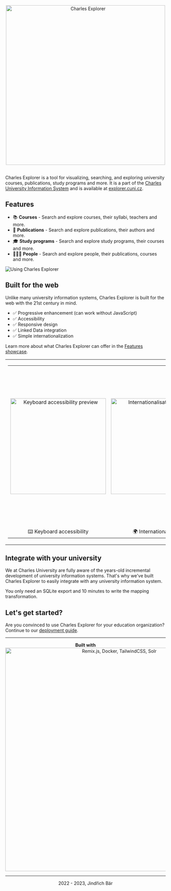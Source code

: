 <div align="center">
    <a href="https://explorer.cuni.cz" align="center">
        <picture>
          <img alt="Charles Explorer" src="https://gitlab.mff.cuni.cz/barj/charles-explorer/-/raw/master/docs/img/logo.png" width="500">
        </picture>
    </a>
</div>
<br>


Charles Explorer is a tool for visualizing, searching, and exploring university courses, publications, study programs and more. It is a part of the [Charles University Information System](https://is.cuni.cz) and is available at [explorer.cuni.cz](https://explorer.cuni.cz).

## Features

- 📚 **Courses** - Search and explore courses, their syllabi, teachers and more.
- 📖 **Publications** - Search and explore publications, their authors and more.
- 🎓 **Study programs** - Search and explore study programs, their courses and more.
- 🧑🏼‍🏫 **People** - Search and explore people, their publications, courses and more.

![Using Charles Explorer](https://gitlab.mff.cuni.cz/barj/charles-explorer/-/raw/master/docs/img/usage.gif)

## Built for the web

Unlike many university information systems, Charles Explorer is built for the web with the 21st century in mind.

- ✅ Progressive enhancement (can work without JavaScript)
- ✅ Accessibility
- ✅ Responsive design
- ✅ Linked Data integration
- ✅ Simple internationalization

Learn more about what Charles Explorer can offer in the [Features showcase](https://gitlab.mff.cuni.cz/barj/charles-explorer/-/wikis/features).

<table align="center"><tr><td align="center" width="9999">
<table align="center">
<tr>
<td align="center" width="300">
        <picture>
          <img alt="Keyboard accessibility preview" src="https://gitlab.mff.cuni.cz/barj/charles-explorer/-/raw/master/docs/img/a11y.gif?ref_type=heads" width="300">
        </picture>
</td>
<td align="center" width="300">
        <picture>
          <img alt="Internationalisation preview" src="https://gitlab.mff.cuni.cz/barj/charles-explorer/-/raw/master/docs/img/i18n.gif?ref_type=heads" width="300">
        </picture>
</td>
<td align="center" width="500">
        <picture>
          <img alt="Responsive design" src="https://gitlab.mff.cuni.cz/barj/charles-explorer/-/raw/master/docs/img/responsive.png?ref_type=heads" width="500">
        </picture>
</td>
</tr>
<tr>
<td align="center" width="300">
⌨️ Keyboard accessibility
</td>
<td align="center" width="300">
🌍️ Internationalization
</td>
<td align="center" width="500">
📱 Responsive design
</td>
</tr>
</table>
</td></tr></table>

## Integrate with your university

We at Charles University are fully aware of the years-old incremental development of university information systems. That's why we've built Charles Explorer to easily integrate with any university information system.

You only need an SQLite export and 10 minutes to write the mapping transformation.

## Let's get started?

Are you convinced to use Charles Explorer for your education organization? Continue to our [deployment guide](https://gitlab.mff.cuni.cz/barj/charles-explorer/-/wikis/Deployment-guide).

----


<div align="center">
  <b>Built with</b>
  <div align="center">
<img alt="Remix.js, Docker, TailwindCSS, Solr" src="https://gitlab.mff.cuni.cz/barj/charles-explorer/-/raw/master/docs/builtwith.png?ref_type=heads" width="700">
  </div>
</div>


----

<div align="center">
  2022 - 2023, Jindřich Bär
</div>
